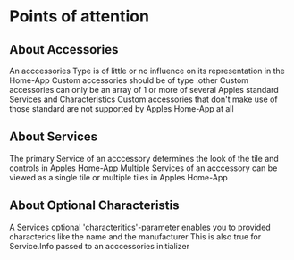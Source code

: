 #  Points of attention

## About Accessories
An acccessories Type is of little or no influence on its representation in the Home-App 
Custom accessories should be of type .other
Custom accessories can only be an array of 1 or more of several Apples standard Services and Characteristics
Custom accessories that don't make use of those standard are not supported by Apples Home-App at all

## About Services
The primary Service of an acccessory determines the look of the tile and controls in Apples Home-App
Multiple Services of an acccessory can be viewed as a single tile or multiple tiles in Apples Home-App

## About Optional Characteristis
A Services optional 'characteritics'-parameter enables you to provided characterics like the name and the manufacturer
This is also true for Service.Info passed to an acccessories initializer

  
